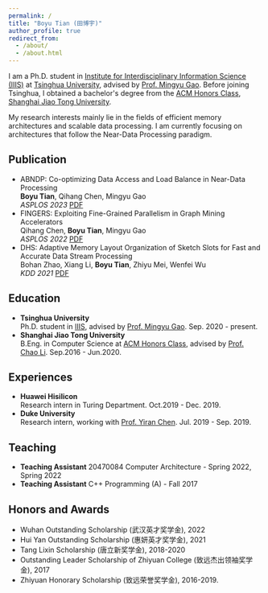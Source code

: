 ```yaml
---
permalink: /
title: "Boyu Tian (田博宇)"
author_profile: true
redirect_from: 
  - /about/
  - /about.html
---
```


I am a Ph.D. student in [Institute for Interdisciplinary Information Science (IIIS)](https://iiis.tsinghua.edu.cn/en/) at [Tsinghua University](https://www.tsinghua.edu.cn/en/), advised by [Prof. Mingyu Gao](https://people.iiis.tsinghua.edu.cn/~gaomy/). Before joining Tsinghua, I obtained a bachelor's degree from the [ACM Honors Class](https://acm.sjtu.edu.cn/home), [Shanghai Jiao Tong University](https://www.sjtu.edu.cn/). 

My research interests mainly lie in the fields of efficient memory architectures and scalable data processing. I am currently focusing on architectures that follow the Near-Data Processing paradigm. 

## Publication
* ABNDP: Co-optimizing Data Access and Load Balance in Near-Data Processing   
    **Boyu Tian**, Qihang Chen, Mingyu Gao  
    *ASPLOS 2023* [PDF](https://people.iiis.tsinghua.edu.cn/~gaomy/pubs/abndp.asplos23.pdf)
* FINGERS: Exploiting Fine-Grained Parallelism in Graph Mining Accelerators  
    Qihang Chen, **Boyu Tian**, Mingyu Gao  
    *ASPLOS 2022* [PDF](https://people.iiis.tsinghua.edu.cn/~gaomy/pubs/fingers.asplos22.pdf)
* DHS: Adaptive Memory Layout Organization of Sketch Slots for Fast and Accurate Data Stream Processing  
    Bohan Zhao, Xiang Li, **Boyu Tian**, Zhiyu Mei, Wenfei Wu  
    *KDD 2021* [PDF](https://dl.acm.org/doi/pdf/10.1145/3447548.3467353https://dl.acm.org/doi/pdf/10.1145/3447548.3467353)

## Education
* **Tsinghua University**  
    Ph.D. student in [IIIS](https://iiis.tsinghua.edu.cn/en/), advised by [Prof. Mingyu Gao](https://people.iiis.tsinghua.edu.cn/~gaomy/). Sep. 2020 - present.
* **Shanghai Jiao Tong University**  
    B.Eng. in Computer Science at [ACM Honors Class](https://acm.sjtu.edu.cn/home), advised by [Prof. Chao Li](https://www.cs.sjtu.edu.cn/~lichao/). Sep.2016 - Jun.2020.

## Experiences
* **Huawei Hisilicon**  
    Research intern in Turing Department. Oct.2019 - Dec. 2019.
* **Duke University**  
    Research intern, working with [Prof. Yiran Chen](https://ece.duke.edu/faculty/yiran-chen). Jul. 2019 - Sep. 2019. 

## Teaching
* **Teaching Assistant** 20470084 Computer Architecture - Spring 2022, Spring 2022
* **Teaching Assistant** C++ Programming (A) - Fall 2017 

## Honors and Awards
* Wuhan Outstanding Scholarship (武汉英才奖学金), 2022
* Hui Yan Outstanding Scholarship (惠妍英才奖学金), 2021
* Tang Lixin Scholarship (唐立新奖学金), 2018-2020
* Outstanding Leader Scholarship of Zhiyuan College (致远杰出领袖奖学金), 2017
* Zhiyuan Honorary Scholarship (致远荣誉奖学金), 2016-2019.


